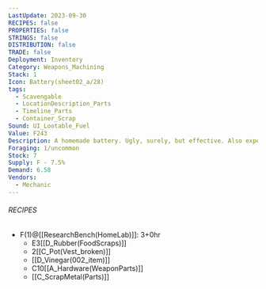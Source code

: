 ```yaml
---
LastUpdate: 2023-09-30
RECIPES: false
PROPERTIES: false
STRINGS: false
DISTRIBUTION: false
TRADE: false
Deployment: Inventory
Category: Weapons_Machining
Stack: 1
Icon: Battery(sheet02_a/28)
tags:
  - Scavengable
  - LocationDescription_Parts
  - Timeline_Parts
  - Container_Scrap
Sound: UI_Lootable_Fuel
Value: F243
Description: A homemade battery. Ugly, surely, but effective. Also expensive. And heavy.
Foraging: 1/uncommon
Stock: 7
Supply: F - 7.5%
Demand: 6.58
Vendors:
  - Mechanic
---
```


###### RECIPES
- F(1)@[[ResearchBench(HomeLab)]]: 3+0hr
	- E3[[D_Rubber(FoodScraps)]]
	- 2[[C_Pot(Vest_broken)]]
	- [[D_Vinegar(002_item)]]
	- C10[[A_Hardware(WeaponParts)]]
	- [[C_ScrapMetal(Parts)]]

